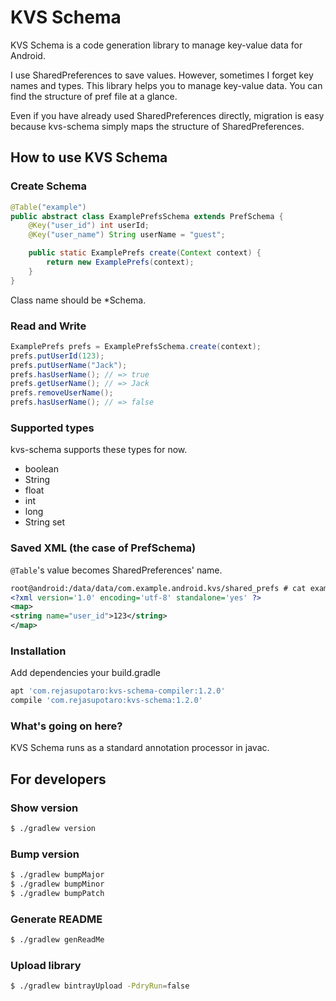 KVS Schema
==========

KVS Schema is a code generation library to manage key-value data for Android.

I use SharedPreferences to save values. However, sometimes I forget key names and types.
This library helps you to manage key-value data. You can find the structure of pref file at a glance.

Even if you have already used SharedPreferences directly, migration is easy because kvs-schema simply maps the structure of SharedPreferences.

How to use KVS Schema
----------

### Create Schema

```java
@Table("example")
public abstract class ExamplePrefsSchema extends PrefSchema {
    @Key("user_id") int userId;
    @Key("user_name") String userName = "guest";

    public static ExamplePrefs create(Context context) {
        return new ExamplePrefs(context);
    }
}
```

Class name should be *Schema.

### Read and Write

```java
ExamplePrefs prefs = ExamplePrefsSchema.create(context);
prefs.putUserId(123);
prefs.putUserName("Jack");
prefs.hasUserName(); // => true
prefs.getUserName(); // => Jack
prefs.removeUserName();
prefs.hasUserName(); // => false
```

### Supported types

kvs-schema supports these types for now.

- boolean
- String
- float
- int
- long
- String set

### Saved XML (the case of PrefSchema)

`@Table`'s value becomes SharedPreferences' name.

```xml
root@android:/data/data/com.example.android.kvs/shared_prefs # cat example.xml
<?xml version='1.0' encoding='utf-8' standalone='yes' ?>
<map>
<string name="user_id">123</string>
</map>
```

### Installation

Add dependencies your build.gradle

```groovy
apt 'com.rejasupotaro:kvs-schema-compiler:1.2.0'
compile 'com.rejasupotaro:kvs-schema:1.2.0'
```

### What's going on here?

KVS Schema runs as a standard annotation processor in javac.

For developers
----------

### Show version

```sh
$ ./gradlew version
```

### Bump version

```sh
$ ./gradlew bumpMajor
$ ./gradlew bumpMinor
$ ./gradlew bumpPatch
```

### Generate README

```sh
$ ./gradlew genReadMe
```

### Upload library

```sh
$ ./gradlew bintrayUpload -PdryRun=false
```
